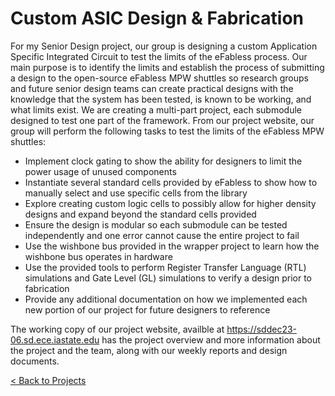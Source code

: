 # Custom ASIC Design & Fabrication

For my Senior Design project, our group is designing a custom Application Specific Integrated Circuit to test the limits of the eFabless process. Our main purpose is to identify the limits and establish the process of submitting a design to the open-source eFabless MPW shuttles so research groups and future senior design teams can create practical designs with the knowledge that the system has been tested, is known to be working, and what limits exist. We are creating a multi-part project, each submodule designed to test one part of the framework. From our project website, our group will perform the following tasks to test the limits of the eFabless MPW shuttles:

 * Implement clock gating to show the ability for designers to limit the power usage of unused components
 * Instantiate several standard cells provided by eFabless to show how to manually select and use specific cells from the library
 * Explore creating custom logic cells to possibly allow for higher density designs and expand beyond the standard cells provided
 * Ensure the design is modular so each submodule can be tested independently and one error cannot cause the entire project to fail
 * Use the wishbone bus provided in the wrapper project to learn how the wishbone bus operates in hardware
 * Use the provided tools to perform Register Transfer Language (RTL) simulations and Gate Level (GL) simulations to verify a design prior to fabrication
 * Provide any additional documentation on how we implemented each new portion of our project for future designers to reference



The working copy of our project website, availble at https://sddec23-06.sd.ece.iastate.edu has the project overview and more information about the project and the team, along with our weekly reports and design documents.


[< Back to Projects](/projects)